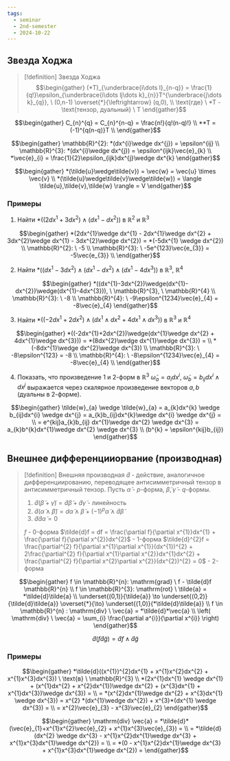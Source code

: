 ```yaml
---
tags:
  - seminar
  - 2nd-semester
  - 2024-10-22
---
```


## Звезда Ходжа

> [!definition] Звезда Ходжа
> $$\begin{gather}
> (*T)_{\underbrace{i\dots l}_{n-q}} = \frac{1}{q!}\epsilon_{\underbrace{i\dots lj\dots k}_{n}}T^{\underbrace{j\dots k}_{q}}, \ (0,n-1) \overset{*}{\leftrightarrow} (q,0), \\
  \text{где} \ *T - \text{тензор, дуальный} \ T
> \end{gather}$$

$$\begin{gather}
C_{n}^{q} = C_{n}^{n-q} = \frac{n!}{q!(n-q)!} \\
**T = (-1)^{q(n-q)}T \\
\end{gather}$$

$$\begin{gather}
\mathbb{R}^{2}: *(dx^{i}\wedge dx^{j}) = \epsilon^{ij} \\
\mathbb{R}^{3}: *(dx^{i}\wedge dx^{j}) = \epsilon^{ijk}\vec{e}_{k} \\
*\vec{e}_{i} = \frac{1}{2}\epsilon_{ijk}dx^{j}\wedge dx^{k}
\end{gather}$$

$$\begin{gather}
*(\tilde{u}\wedge\tilde{v}) = \vec{w} = \vec{u} \times \vec{v} \\
*(\tilde{u}\wedge\tilde{v}\wedge\tilde{w}) = \langle \tilde{u},\tilde{v},\tilde{w} \rangle = V
\end{gather}$$

### Примеры

1. Найти $*((2dx^{1} + 3dx^{2})\wedge(dx^{1} - dx^{2}))$ в $\mathbb{R}^{2}$ и $\mathbb{R}^{3}$

$$\begin{gather}
*(2dx^{1}\wedge dx^{1} - 2dx^{1}\wedge dx^{2} + 3dx^{2}\wedge dx^{1} - 3dx^{2}\wedge dx^{2}) = *(-5dx^{1} \wedge dx^{2}) \\
\mathbb{R}^{2}: \ -5 \\
\mathbb{R}^{3}: \ -5e^{123}\vec{e_{3}} = -5\vec{e_{3}} \\
\end{gather}$$

2. Найти $*((dx^{1}-3dx^{2})\wedge(dx^{1}-dx^{2})\wedge(dx^{1}-4dx^{3}))$ в $\mathbb{R}^{3}, \ \mathbb{R}^{4}$

$$\begin{gather}
*((dx^{1}-3dx^{2})\wedge(dx^{1}-dx^{2})\wedge(dx^{1}-4dx^{3})), \ \mathbb{R}^{3}, \ \mathbb{R}^{4} \\
\mathbb{R}^{3}: \ -8 \\
\mathbb{R}^{4}: \ -9\epsilon^{1234}\vec{e}_{4} = -8\vec{e}_{4}
\end{gather}$$

3. Найти $*((-2dx^{1}+2dx^{2})\wedge(dx^{1}\wedge dx^{2} + 4dx^{1}\wedge dx^{3}))$ в $\mathbb{R}^{3}$ и $\mathbb{R}^{4}$

$$\begin{gather}
*((-2dx^{1}+2dx^{2})\wedge(dx^{1}\wedge dx^{2} + 4dx^{1}\wedge dx^{3})) = *(8dx^{2}\wedge dx^{1}\wedge dx^{3}) = \\
*(-8dx^{1}\wedge dx^{2}\wedge dx^{3}) \\
\mathbb{R}^{3}: \ -8\epsilon^{123} = -8 \\
\mathbb{R}^{4}: \ -8\epsilon^{1234}\vec{e}_{4} = -8\vec{e}_{4} \\
\end{gather}$$

4. Показать, что произведение 1 и 2-форм в $\mathbb{R}^{3}$ $\tilde{\omega}_{a} = a_{i}dx^{i}, \ \tilde{\omega}_{b} = b_{ij}dx^{i}\wedge dx^{j}$ выражается через скалярное произведение векторов $a, b$ (дуальны в 2-форме).

$$\begin{gather}
\tilde{w}_{a} \wedge \tilde{w}_{a} = a_{k}dx^{k} \wedge b_{ij}dx^{i} \wedge dx^{j} = a_{k}b_{ij}dx^{k}\wedge dx^{i} \wedge dx^{j} = \\
= e^{kij}a_{k}b_{ij} dx^{1}\wedge dx^{2} \wedge dx^{3} = a_{k}b^{k}dx^{1}\wedge dx^{2} \wedge dx^{3} \\
(b^{k} = \epsilon^{kij}b_{ij})
\end{gather}$$

## Внешнее дифференцииорвание (производная)

> [!definition] Внешняя производная
> $\tilde{d}$ - действие, аналогичное дифференциированию, переводящее антисимметричный тензор в антисимметричный тензор.
> Пусть $\tilde{\alpha}$ - $p$-форма, $\tilde{\beta},\tilde{\gamma}$ - $q$-формы.
> 1. $\tilde{d}(\tilde{\beta} + \tilde{\gamma}) = \tilde{d}\tilde{\beta} + \tilde{d}\tilde{\gamma}$ - линейность
> 2. $\tilde{d}(\tilde{\alpha} \wedge \tilde{\beta}) = d\tilde{\alpha} \wedge \tilde{\beta} + (-1)^{p} \tilde{\alpha} \wedge \tilde{d}\tilde{\beta}$
> 3. $\tilde{d}\tilde{d}\tilde{\alpha} = 0$
> 
> $f$ - 0-форма
> $\tilde{d}f = df = \frac{\partial f}{\partial x^{1}}dx^{1} + \frac{\partial f}{\partial x^{2}}dx^{2}$ - 1-форма
> $\tilde{d}^{2}f = \frac{\partial^{2} f}{\partial x^{1}\partial x^{1}}(dx^{1})^{2} + 2\frac{\partial^{2} f}{\partial x^{1}\partial x^{2}}dx^{1}dx^{2} + \frac{\partial^{2} f}{\partial x^{2}\partial x^{2}}(dx^{2})^{2} = 0$ - 2-форма

$$\begin{gather}
f \in \mathbb{R}^{n}: \mathrm{grad} \ f - \tilde{d}f \mathbb{R}^{n} \\
f \in \mathbb{R}^{3}: \mathrm{rot} \ \tilde{a} = *\tilde{d}\tilde{a} \\
\underset{(0,1)}{\tilde{a}} \to \underset{(0,2)}{\tilde{d}\tilde{a}} \overset{*}{\to} \underset{(1,0)}{*\tilde{d}\tilde{a}} \\
f \in \mathbb{R}^{n} : \mathrm{div} \ \vec{a} = *\tilde{d}*\vec{a} \\
\left( \mathrm{div} \ \vec{a} = \sum_{i} \frac{\partial a^{i}}{\partial x^{i}} \right)
\end{gather}$$

$$\tilde{d}(f\tilde{d}\tilde{g}) = \tilde{d}f \wedge \tilde{d}\tilde{g}$$

### Примеры

$$\begin{gather}
*\tilde{d}((x^{1})^{2}dx^{1} + x^{1}x^{2}dx^{2} + x^{1}x^{3}dx^{3}) \ \text{в} \ \mathbb{R}^{3} \\
*(2x^{1}dx^{1} \wedge dx^{1} + (x^{1}dx^{2} + x^{2}dx^{1})\wedge dx^{2} + (x^{3}dx^{1} + x^{1}dx^{3})\wedge dx^{3}) = \\
= *(x^{2}dx^{1}\wedge dx^{2} + x^{3}dx^{1} \wedge dx^{3}) = x^{2} *(dx^{1}\wedge dx^{2}) + x^{3}*(dx^{1} \wedge dx^{3}) = \\
= x^{2}\vec{e}_{3} - x^{3}\vec{e}_{2}
\end{gather}$$

$$\begin{gather}
\mathrm{div} \vec{a} = *\tilde{d}*(\vec{e}_{1}+x^{1}x^{2}\vec{e}_{2} + x^{1}x^{3}\vec{e}_{3}) = \\
= *\tilde{d}(dx^{2} \wedge dx^{3} - x^{1}x^{2}dx^{1}\wedge dx^{3} + x^{1}x^{3}dx^{1}\wedge dx^{2}) = \\
= *(0 - x^{1}x^{2}dx^{1}\wedge dx^{3} + x^{1}x^{3}dx^{1}\wedge dx^{2}) = 
\end{gather}$$